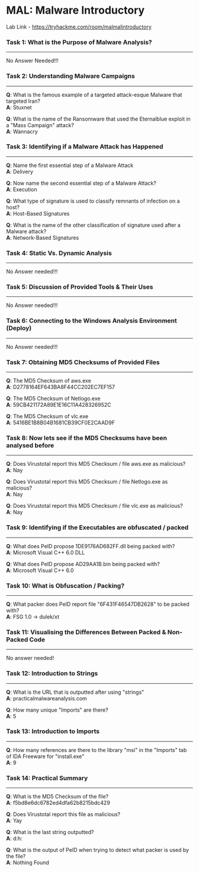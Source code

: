 # MAL: Malware Introductory

Lab Link - <https://tryhackme.com/room/malmalintroductory>

### Task 1: What is the Purpose of Malware Analysis?
-------------------------------
No Answer Needed!!!

### Task 2: Understanding Malware Campaigns
-------------------------------
**Q**: What is the famous example of a targeted attack-esque Malware that targeted Iran?<br>
**A**: Stuxnet<br>

**Q**: What is the name of the Ransomware that used the Eternalblue exploit in a "Mass Campaign" attack?<br>
**A**: Wannacry<br>

### Task 3: Identifying if a Malware Attack has Happened
-------------------------------
**Q**: Name the first essential step of a Malware Attack<br>
**A**: Delivery<br>

**Q**: Now name the second essential step of a Malware Attack?<br>
**A**: Execution<br>

**Q**: What type of signature is used to classify remnants of infection on a host?<br>
**A**: Host-Based Signatures<br>

**Q**: What is the name of the other classification of signature used after a Malware attack?<br>
**A**: Network-Based Signatures<br>

### Task 4: Static Vs. Dynamic Analysis
-------------------------------
No Answer needed!!!

### Task 5: Discussion of Provided Tools & Their Uses
-------------------------------
No Answer needed!!!

### Task 6: Connecting to the Windows Analysis Environment (Deploy)
-------------------------------
No Answer needed!!!

### Task 7: Obtaining MD5 Checksums of Provided Files
-------------------------------
**Q**: The MD5 Checksum of aws.exe<br>
**A**: D2778164EF643BA8F44CC202EC7EF157<br>

**Q**: The MD5 Checksum of Netlogo.exe<br>
**A**: 59CB421172A89E1E16C11A428326952C<br>

**Q**: The MD5 Checksum of vlc.exe<br>
**A**: 5416BE1B8B04B1681CB39CF0E2CAAD9F<br>

### Task 8: Now lets see if the MD5 Checksums have been analysed before
-------------------------------
**Q**: Does Virustotal report this MD5 Checksum / file aws.exe as malicious?<br>
**A**: Nay<br>

**Q**: Does Virustotal report this MD5 Checksum / file Netlogo.exe as malicious?<br>
**A**: Nay<br>

**Q**: Does Virustotal report this MD5 Checksum / file vlc.exe as malicious?<br>
**A**: Nay<br>

### Task 9: Identifying if the Executables are obfuscated / packed
-------------------------------
**Q**: What does PeID propose 1DE9176AD682FF.dll being packed with?<br>
**A**: Microsoft Visual C++ 6.0 DLL<br>

**Q**: What does PeID propose AD29AA1B.bin being packed with?<br>
**A**: Microsoft Visual C++ 6.0<br>

### Task 10: What is Obfuscation / Packing? 
-------------------------------
**Q**: What packer does PeID report file "6F431F46547DB2628" to be packed with?<br>
**A**: FSG 1.0 -> dulek/xt<br>

### Task 11: Visualising the Differences Between Packed & Non-Packed Code
-------------------------------
No answer needed!

### Task 12: Introduction to Strings
-------------------------------
**Q**: What is the URL that is outputted after using "strings"<br>
**A**: practicalmalwareanalysis.com<br>

**Q**: How many unique "Imports" are there?<br>
**A**: 5<br>

### Task 13: Introduction to Imports
-------------------------------
**Q**: How many references are there to the library "msi" in the "Imports" tab of IDA Freeware for "install.exe"<br>
**A**: 9<br>

### Task 14: Practical Summary
-------------------------------
**Q**: What is the MD5 Checksum of the file?<br>
**A**: f5bd8e6dc6782ed4dfa62b8215bdc429<br>

**Q**: Does Virustotal report this file as malicious?<br>
**A**: Yay<br>

**Q**: What is the last string outputted?<br>
**A**: d:h:<br>

**Q**: What is the output of PeID when trying to detect what packer is used by the file?<br>
**A**: Nothing Found<br>